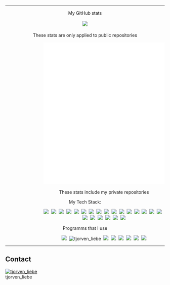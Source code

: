 <hr/>
<p align="center">My GitHub stats<br/><br/><img src="https://github-profile-trophy.vercel.app/?username=Tjorven-Liebe&theme=darkhub&column=6&margin-w=15&margin-h=15&title=Commits,Repositories,Stars,Followers,PullRequests,Reviews,Issues"><br/><br/>These stats are only applied to public repositories</p>
<dl><dd><dl><dl><dd><dl><dl><dd><dl>
<img src="https://github.com/Tjorven-Liebe/github-stats/blob/master/generated/overview.svg#gh-dark-mode-only" align="right"/>
<img src="https://github.com/Tjorven-Liebe/github-stats/blob/master/generated/languages.svg#gh-dark-mode-only"/>
<p align="center">These stats include my private repositories</p>
</dl></dd></dl></dl></dd></dl></dl></dd></dl>
<p align="center">My Tech Stack:</p>
<dl><dd><dl><dl><dd><dl><dl><dd><dl>
<p align="center"><img src="https://img.shields.io/badge/java-since_2018-%23ED8B00.svg?style=for-the-badge&logo=openjdk&logoColor=white">&nbsp&nbsp<img src="https://img.shields.io/badge/kotlin-%237F52FF.svg?style=for-the-badge&logo=kotlin&logoColor=white">&nbsp&nbsp<img src="https://img.shields.io/badge/Gradle-02303A.svg?style=for-the-badge&logo=Gradle&logoColor=white">&nbsp&nbsp<img src="https://img.shields.io/badge/SQL_DB-003545?style=for-the-badge&logo=mariadb&logoColor=white">&nbsp&nbsp<img src="https://img.shields.io/badge/Spigot/BungeeCord-62B47A?style=for-the-badge&logo=minecraft&logoColor=white">&nbsp&nbsp<img src="https://img.shields.io/badge/Discord.js-%235865F2.svg?style=for-the-badge&logo=discord&logoColor=white">&nbsp&nbsp<img src="https://img.shields.io/badge/Debian-D70A53?style=for-the-badge&logo=debian&logoColor=white">&nbsp&nbsp<img src="https://img.shields.io/badge/Manjaro-35BF5C?style=for-the-badge&logo=Manjaro&logoColor=white">&nbsp&nbsp<img src="https://img.shields.io/badge/html5-%23E34F26.svg?style=for-the-badge&logo=html5&logoColor=white">&nbsp&nbsp<img src="https://img.shields.io/badge/javascript-%23323330.svg?style=for-the-badge&logo=javascript&logoColor=%23F7DF1E">&nbsp&nbsp<img src="https://img.shields.io/badge/css3-%231572B6.svg?style=for-the-badge&logo=css3&logoColor=white">&nbsp&nbsp<img src="https://img.shields.io/badge/vuejs-%2335495e.svg?style=for-the-badge&logo=vuedotjs&logoColor=%234FC08D">&nbsp&nbsp<img src="https://img.shields.io/badge/vite-%23646CFF.svg?style=for-the-badge&logo=vite&logoColor=white">&nbsp&nbsp<img src="https://img.shields.io/badge/yarn-%232C8EBB.svg?style=for-the-badge&logo=yarn&logoColor=white">&nbsp&nbsp<img src="https://img.shields.io/badge/NPM-%23CB3837.svg?style=for-the-badge&logo=npm&logoColor=white">&nbsp&nbsp<img src="https://img.shields.io/badge/chart.js-F5788D.svg?style=for-the-badge&logo=chart.js&logoColor=white">&nbsp&nbsp<img src="https://img.shields.io/badge/bootstrap-%238511FA.svg?style=for-the-badge&logo=bootstrap&logoColor=white">&nbsp&nbsp<img src="https://img.shields.io/badge/joomla-%235091CD.svg?style=for-the-badge&logo=joomla&logoColor=white">&nbsp&nbsp<img src="https://img.shields.io/badge/node.js-6DA55F?style=for-the-badge&logo=node.js&logoColor=white">&nbsp&nbsp<img src="https://img.shields.io/badge/Quasar-16B7FB?style=for-the-badge&logo=quasar&logoColor=black">&nbsp&nbsp<img src="https://img.shields.io/badge/SASS-hotpink.svg?style=for-the-badge&logo=SASS&logoColor=white">&nbsp&nbsp<img src="https://img.shields.io/badge/git-%23F05033.svg?style=for-the-badge&logo=git&logoColor=white"></p>
</dl></dd></dl></dl></dd></dl></dl></dd></dl>
<p align="center">Programms that I use</p>
<dl><dd><dl><dl><dd><dl><dl><dd><dl>
<p align="center"><img src="https://img.shields.io/badge/IntelliJIDEA-E4219A.svg?style=for-the-badge&logo=intellij-idea&logoColor=white">&nbsp&nbsp<img alt="tjorven_liebe" float="left" src="https://img.shields.io/badge/Discord-tjorven_liebe-%235865F2.svg?style=for-the-badge&logo=discord&logoColor=white">&nbsp&nbsp<img src="https://img.shields.io/badge/webstorm-BA1DCD?style=for-the-badge&logo=webstorm&logoColor=white&color=black">&nbsp&nbsp<img src="https://img.shields.io/badge/VIM-%2311AB00.svg?style=for-the-badge&logo=vim&logoColor=white">&nbsp&nbsp<img src="https://img.shields.io/badge/Obsidian-%23483699.svg?style=for-the-badge&logo=obsidian&logoColor=white">&nbsp&nbsp<img src="https://img.shields.io/badge/Android%20Studio-3DDC84.svg?style=for-the-badge&logo=android-studio&logoColor=white">&nbsp&nbsp<img src="https://img.shields.io/badge/Trello-%23026AA7.svg?style=for-the-badge&logo=Trello&logoColor=white">&nbsp&nbsp<img src="https://img.shields.io/badge/github-%23121011.svg?style=for-the-badge&logo=github&logoColor=white"></p>
</dl></dd></dl></dl></dd></dl></dl></dd></dl>
<hr/>
<h2>Contact</h2>
<a href="https://discord.com/users/428284027519369217" target="_blank"><img alt="tjorven_liebe" float="left" src="https://img.shields.io/badge/Discord-tjorven_liebe-%235865F2.svg?style=for-the-badge&logo=discord&logoColor=white"></a>
<br/>
tjorven_liebe
